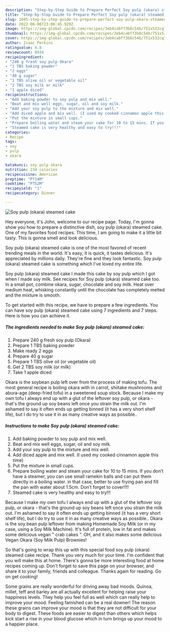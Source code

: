 ```yaml
---
description: "Step-by-Step Guide to Prepare Perfect Soy pulp (okara) steamed cake"
title: "Step-by-Step Guide to Prepare Perfect Soy pulp (okara) steamed cake"
slug: 1045-step-by-step-guide-to-prepare-perfect-soy-pulp-okara-steamed-cake
date: 2022-06-06T23:08:45.929Z
image: https://img-global.cpcdn.com/recipes/3eb4cabff3b8c54b/751x532cq70/soy-pulp-okara-steamed-cake-recipe-main-photo.jpg
thumbnail: https://img-global.cpcdn.com/recipes/3eb4cabff3b8c54b/751x532cq70/soy-pulp-okara-steamed-cake-recipe-main-photo.jpg
cover: https://img-global.cpcdn.com/recipes/3eb4cabff3b8c54b/751x532cq70/soy-pulp-okara-steamed-cake-recipe-main-photo.jpg
author: Isaac Perkins
ratingvalue: 4.8
reviewcount: 8934
recipeingredient:
- "240 g fresh soy pulp Okara"
- "1 TBS baking powder"
- "2 eggs"
- "40 g sugar"
- "1 TBS olive oil or vegetable oil"
- "2 TBS soy milk or milk"
- "1 apple diced"
recipeinstructions:
- "Add baking powder to soy pulp and mix well."
- "Beat and mix well eggs, sugar, oil and soy milk."
- "Add your soy pulp to the mixture and mix well."
- "Add diced apple and mix well. (I used my cooked cinnamon apple this time)"
- "Put the mixture in small cups."
- "Prepare boiling water and steam your cake for 10 to 15 mins. If you don’t have a steamer, you can use small ramekin balls and can put them directly in a boiling water. in that case, better to use frying pan and fill the pan with water about 1.5cm. Don’t forget to cover!!!!"
- "Steamed cake is very healthy and easy to try!!!"
categories:
- Recipe
tags:
- soy
- pulp
- okara

katakunci: soy pulp okara 
nutrition: 234 calories
recipecuisine: American
preptime: "PT14M"
cooktime: "PT52M"
recipeyield: "1"
recipecategory: Dinner

---
```



![Soy pulp (okara) steamed cake](https://img-global.cpcdn.com/recipes/3eb4cabff3b8c54b/751x532cq70/soy-pulp-okara-steamed-cake-recipe-main-photo.jpg)

Hey everyone, it's John, welcome to our recipe page. Today, I'm gonna show you how to prepare a distinctive dish, soy pulp (okara) steamed cake. One of my favorites food recipes. This time, I am going to make it a little bit tasty. This is gonna smell and look delicious.

Soy pulp (okara) steamed cake is one of the most favored of recent trending meals in the world. It's easy, it is quick, it tastes delicious. It's appreciated by millions daily. They're fine and they look fantastic. Soy pulp (okara) steamed cake is something which I've loved my entire life.

Soy pulp (okara) steamed cake I made this cake by soy pulp which I got when I made soy milk. See recipes for Soy pulp (okara) steamed cake too. In a small pot, combine okara, sugar, chocolate and soy milk. Heat over medium heat, whisking constantly until the chocolate has completely melted and the mixture is smooth.


To get started with this recipe, we have to prepare a few ingredients. You can have soy pulp (okara) steamed cake using 7 ingredients and 7 steps. Here is how you can achieve it.

<!--inarticleads1-->

##### The ingredients needed to make Soy pulp (okara) steamed cake:

1. Prepare 240 g fresh soy pulp (Okara)
1. Prepare 1 TBS baking powder
1. Make ready 2 eggs
1. Prepare 40 g sugar
1. Prepare 1 TBS olive oil (or vegetable oil)
1. Get 2 TBS soy milk (or milk)
1. Take 1 apple diced


Okara is the soybean pulp left over from the process of making tofu. The most general recipe is boiling okara with in carrot, shiitake mushrooms and abura-age (deep-fried tofu) in a sweetened soup stock. Because I make my own tofu I always end up with a glut of the leftover soy pulp, or okara - that&#39;s the ground up soy beans left once you strain the milk out. I&#39;m ashamed to say it often ends up getting binned (it has a very short shelf life), but I do try to use it in as many creative ways as possible.. 

<!--inarticleads2-->

##### Instructions to make Soy pulp (okara) steamed cake:

1. Add baking powder to soy pulp and mix well.
1. Beat and mix well eggs, sugar, oil and soy milk.
1. Add your soy pulp to the mixture and mix well.
1. Add diced apple and mix well. (I used my cooked cinnamon apple this time)
1. Put the mixture in small cups.
1. Prepare boiling water and steam your cake for 10 to 15 mins. If you don’t have a steamer, you can use small ramekin balls and can put them directly in a boiling water. in that case, better to use frying pan and fill the pan with water about 1.5cm. Don’t forget to cover!!!!
1. Steamed cake is very healthy and easy to try!!!


Because I make my own tofu I always end up with a glut of the leftover soy pulp, or okara - that&#39;s the ground up soy beans left once you strain the milk out. I&#39;m ashamed to say it often ends up getting binned (it has a very short shelf life), but I do try to use it in as many creative ways as possible.. Okara is the soy bean pulp leftover from making Homemade Soy Milk (or in my case, using a Soy Milk Machine). It&#39;s full of protein, low in fat and makes some delicious vegan &#34; crab cakes &#34;. OH, and it also makes some delicious Vegan Okara (Soy Milk Pulp) Brownies! 

So that's going to wrap this up with this special food soy pulp (okara) steamed cake recipe. Thank you very much for your time. I'm confident that you will make this at home. There's gonna be more interesting food at home recipes coming up. Don't forget to save this page on your browser, and share it to your family, friends and colleague. Thanks again for reading. Go on get cooking!

Some grains are really wonderful for driving away bad moods. Quinoa, millet, teff and barley are all actually excellent for helping raise your happiness levels. They help you feel full as well which can really help to improve your mood. Feeling famished can be a real downer! The reason these grains can improve your mood is that they are not difficult for your body to digest. These foods are easier to digest than others which helps kick start a rise in your blood glucose which in turn brings up your mood to a happier place.
